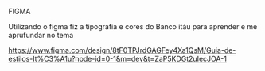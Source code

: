 FIGMA

Utilizando o figma fiz a tipográfia e cores do Banco itáu para aprender e me aprufundar no tema

https://www.figma.com/design/8tF0TPJrdGAGFey4Xa1QsM/Guia-de-estilos-It%C3%A1u?node-id=0-1&m=dev&t=ZaP5KDGt2uIecJOA-1

